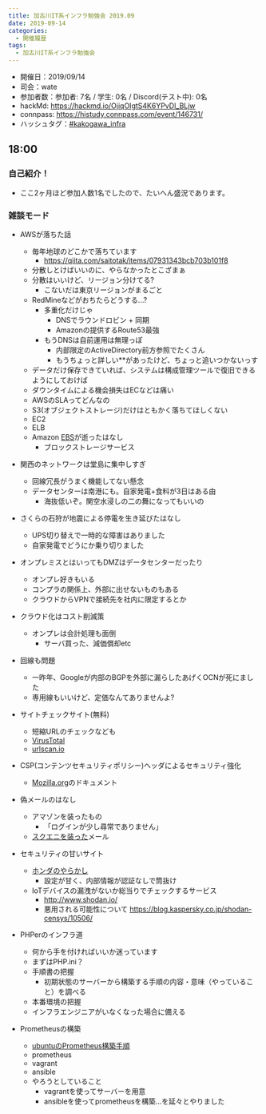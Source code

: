 ```yaml
---
title: 加古川IT系インフラ勉強会 2019.09
date: 2019-09-14
categories:
  - 開催履歴
tags:
  - 加古川IT系インフラ勉強会
---
```


* 開催日：2019/09/14
* 司会：wate
* 参加者数：参加者: 7名 / 学生: 0名 / Discord(テスト中): 0名
* hackMd: https://hackmd.io/OjiqOIgtS4K6YPvDl_BLjw
* connpass: https://histudy.connpass.com/event/146731/
* ハッシュタグ：[#kakogawa_infra](https://twitter.com/search?q=%23kakogawa_infra&src=typd)

## 18:00

### 自己紹介！

* ここ2ヶ月ほど参加人数1名でしたので、たいへん盛況であります。

### 雑談モード

* AWSが落ちた話
    * 毎年地球のどこかで落ちています
        * https://qiita.com/saitotak/items/07931343bcb703b101f8
    * 分散しとけばいいのに、やらなかったとこざまぁ
    * 分散はいいけど、リージョン分けてる?
        * こないだは東京リージョンがまるごと
    * RedMineなどがおちたらどうする...?
        * 多重化だけじゃ
            * DNSでラウンドロビン + 同期
            * Amazonの提供するRoute53最強
        * もうDNSは自前運用は無理っぽ
            * 内部限定のActiveDirectory前方参照でたくさん
            * もうちょっと詳しい**があったけど、ちょっと追いつかないっす
    * データだけ保存できていれば、システムは構成管理ツールで復旧できるようにしておけば
    * ダウンタイムによる機会損失はECなどは痛い
    * AWSのSLAってどんなの 
    * S3(オブジェクトストレージ)だけはともかく落ちてほしくない
    * EC2
    * ELB
    * Amazon [EBS](https://aws.amazon.com/jp/ebs/)が逝ったはなし
        * ブロックストレージサービス 

* 関西のネットワークは堂島に集中しすぎ
    * 回線冗長がうまく機能してない懸念
    * データセンターは南港にも。自家発電+食料が3日はある由
        * 海抜低いぞ。関空水浸しの二の舞になってもいいの

* さくらの石狩が地震による停電を生き延びたはなし
    * UPS切り替えで一時的な障害はありました
    * 自家発電でどうにか乗り切りました

* オンプレミスとはいってもDMZはデータセンターだったり
    * オンプレ好きもいる
    * コンプラの関係上、外部に出せないものもある
    * クラウドからVPNで接続先を社内に限定するとか

* クラウド化はコスト削減策
    * オンプレは会計処理も面倒
        * サーバ買った、減価償却etc

* 回線も問題
    * 一昨年、Googleが内部のBGPを外部に漏らしたあげくOCNが死にました
    * 専用線もいいけど、定価なんてありませんよ?

* サイトチェックサイト(無料)
    * 短縮URLのチェックなども
    * [VirusTotal](https://www.virustotal.com/gui/home/upload)
    * [urlscan.io](https://urlscan.io/)

* CSP(コンテンツセキュリティポリシー)ヘッダによるセキュリティ強化
    * [Mozilla.org](https://developer.mozilla.org/ja/docs/Web/HTTP/CSP)のドキュメント

* 偽メールのはなし
    * アマゾンを装ったもの
        * 「ログインが少し尋常でありません」
    * [スクエニを装った](https://www.jp.square-enix.com/info/1308_attention.html)メール

* セキュリティの甘いサイト
    * [ホンダのやらかし](https://gigazine.net/news/20190802-honda-leaks-database-employee-data/)
        * 設定が甘く、内部情報が認証なしで筒抜け
    * IoTデバイスの漏洩がないか総当りでチェックするサービス
        * http://www.shodan.io/
        * 悪用される可能性について https://blog.kaspersky.co.jp/shodan-censys/10506/

* PHPerのインフラ道
    * 何から手を付ければいいか迷っています
    * まずはPHP.ini？
    * 手順書の把握
        * 初期状態のサーバーから構築する手順の内容・意味（やっていること）を調べる
    * 本番環境の把握
    * インフラエンジニアがいなくなった場合に備える

* Prometheusの構築
    * [ubuntuのPrometheus構築手順](https://www.digitalocean.com/community/tutorials/how-to-install-prometheus-on-ubuntu-16-04)
    * prometheus
    * vagrant
    * ansible
    * やろうとしていること
        * vagrantを使ってサーバーを用意
        * ansibleを使ってprometheusを構築...を延々とやりました
